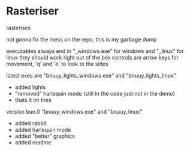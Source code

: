 # Rasteriser
rasterises

not gonna fix the mess on the repo, this is my garbage dump

executables always end in "_windows.exe" for windows and "_linux" for linux
they should work right out of the box
controls are arrow keys for movement, 'q' and 'e' to look to the sides

latest exes are "bnuuy_lights_windows.exe" and "bnuuy_lights_linux"
- added lights
- "removed" harlequin mode (still in the code just not in the demo)
- thats it im tires

version bun.0 "bnuuy_windows.exe" and "bnuuy_linux"
- added rabbit
- added harlequin mode
- added "better" graphics
- added readme
